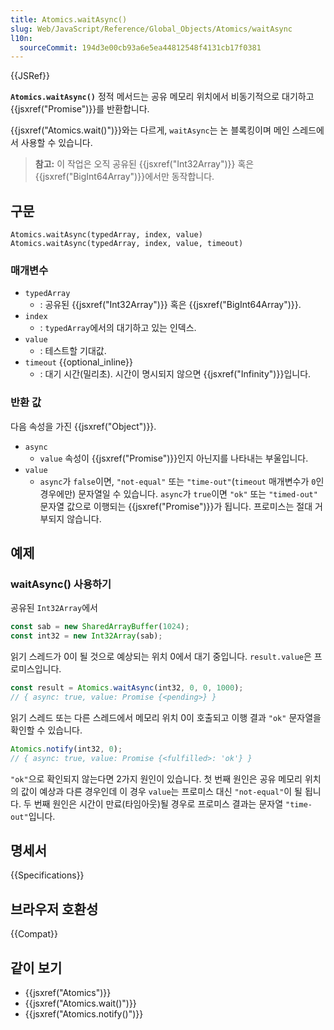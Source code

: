 ```yaml
---
title: Atomics.waitAsync()
slug: Web/JavaScript/Reference/Global_Objects/Atomics/waitAsync
l10n:
  sourceCommit: 194d3e00cb93a6e5ea44812548f4131cb17f0381
---
```


{{JSRef}}

**`Atomics.waitAsync()`** 정적 메서드는 공유 메모리 위치에서 비동기적으로 대기하고 {{jsxref("Promise")}}를 반환합니다.

{{jsxref("Atomics.wait()")}}와는 다르게, `waitAsync`는 논 블록킹이며 메인 스레드에서 사용할 수 있습니다.

> **참고:** 이 작업은 오직 공유된 {{jsxref("Int32Array")}} 혹은 {{jsxref("BigInt64Array")}}에서만 동작합니다.

## 구문

```js-nolint
Atomics.waitAsync(typedArray, index, value)
Atomics.waitAsync(typedArray, index, value, timeout)
```

### 매개변수

- `typedArray`
  - : 공유된 {{jsxref("Int32Array")}} 혹은 {{jsxref("BigInt64Array")}}.
- `index`
  - : `typedArray`에서의 대기하고 있는 인덱스.
- `value`
  - : 테스트할 기대값.
- `timeout` {{optional_inline}}
  - : 대기 시간(밀리초). 시간이 명시되지 않으면 {{jsxref("Infinity")}}입니다.

### 반환 값

다음 속성을 가진 {{jsxref("Object")}}.

- `async`
  - `value` 속성이 {{jsxref("Promise")}}인지 아닌지를 나타내는 부울입니다.
- `value`
  - `async`가 `false`이면, `"not-equal"` 또는 `"time-out"`(`timeout` 매개변수가 `0`인 경우에만) 문자열일 수 있습니다.
    `async`가 `true`이면 `"ok"` 또는 `"timed-out"` 문자열 값으로 이행되는 {{jsxref("Promise")}}가 됩니다. 프로미스는 절대 거부되지 않습니다.

## 예제

### waitAsync() 사용하기

공유된 `Int32Array`에서

```js
const sab = new SharedArrayBuffer(1024);
const int32 = new Int32Array(sab);
```

읽기 스레드가 0이 될 것으로 예상되는 위치 0에서 대기 중입니다. `result.value`은 프로미스입니다.

```js
const result = Atomics.waitAsync(int32, 0, 0, 1000);
// { async: true, value: Promise {<pending>} }
```

읽기 스레드 또는 다른 스레드에서 메모리 위치 0이 호출되고 이행 결과 `"ok"` 문자열을 확인할 수 있습니다.

```js
Atomics.notify(int32, 0);
// { async: true, value: Promise {<fulfilled>: 'ok'} }
```

`"ok"`으로 확인되지 않는다면 2가지 원인이 있습니다. 첫 번째 원인은 공유 메모리 위치의 값이 예상과 다른 경우인데 이 경우 `value`는 프로미스 대신 `"not-equal"`이 될 됩니다. 두 번째 원인은 시간이 만료(타임아웃)될 경우로 프로미스 결과는 문자열 `"time-out"`입니다.

## 명세서

{{Specifications}}

## 브라우저 호환성

{{Compat}}

## 같이 보기

- {{jsxref("Atomics")}}
- {{jsxref("Atomics.wait()")}}
- {{jsxref("Atomics.notify()")}}
